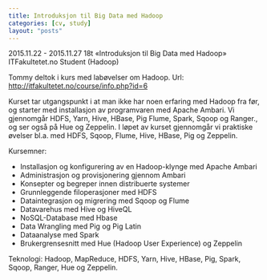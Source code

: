 ```yaml
---
title: Introduksjon til Big Data med Hadoop
categories: [cv, study]
layout: "posts"
---
```


2015.11.22 - 2015.11.27	18t	«Introduksjon til Big Data med Hadoop»	ITFakultetet.no
Student (Hadoop)

Tommy deltok i kurs med labøvelser om Hadoop.
Url: http://itfakultetet.no/course/info.php?id=6

Kurset tar utgangspunkt i at man ikke har noen erfaring med Hadoop fra før, og starter med installasjon av programvaren med Apache Ambari. Vi gjennomgår HDFS, Yarn, Hive, HBase, Pig Flume, Spark, Sqoop og Ranger., og ser også på Hue og Zeppelin.  I løpet av kurset gjennomgår vi praktiske øvelser bl.a. med HDFS, Sqoop, Flume, Hive, HBase, Pig og Zeppelin.

Kursemner:

* Installasjon og konfigurering av en Hadoop-klynge med Apache Ambari
* Administrasjon og provisjonering gjennom Ambari
* Konsepter og begreper innen distribuerte systemer
* Grunnleggende filoperasjoner med HDFS
* Dataintegrasjon og migrering med Sqoop og Flume
* Datavarehus med Hive og HiveQL
* NoSQL-Database med Hbase
* Data Wrangling med Pig og Pig Latin
* Dataanalyse med Spark
* Brukergrensesnitt med Hue (Hadoop User Experience) og Zeppelin

Teknologi: Hadoop, MapReduce, HDFS, Yarn, Hive, HBase, Pig, Spark, Sqoop, Ranger, Hue og Zeppelin.
